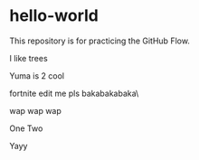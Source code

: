 # hello-world
This repository is for practicing the GitHub Flow.

I like trees

Yuma is 2 cool

fortnite edit me pls bakabakabaka\

wap wap wap



One Two

Yayy